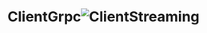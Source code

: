 # ClientGrpc![ClientStreaming](https://github.com/user-attachments/assets/6ae433c0-67e3-4f77-b851-4262809021e2)

